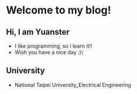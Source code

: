 # Welcome to my blog!
## Hi, I am Yuanster
- I like programming, so I learn it!!
- Wish you have a nice day :)\

## University
- National Taipei University_Electrical Engineering
